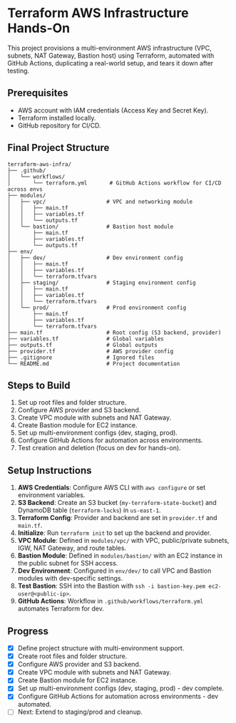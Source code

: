# Terraform AWS Infrastructure Hands-On

This project provisions a multi-environment AWS infrastructure (VPC, subnets, NAT Gateway, Bastion host) using Terraform, automated with GitHub Actions, duplicating a real-world setup, and tears it down after testing.

## Prerequisites
- AWS account with IAM credentials (Access Key and Secret Key).
- Terraform installed locally.
- GitHub repository for CI/CD.

## Final Project Structure
```text
terraform-aws-infra/
├── .github/
│   └── workflows/
│       └── terraform.yml       # GitHub Actions workflow for CI/CD across envs
├── modules/
│   ├── vpc/                   # VPC and networking module
│   │   ├── main.tf
│   │   ├── variables.tf
│   │   └── outputs.tf
│   └── bastion/               # Bastion host module
│       ├── main.tf
│       ├── variables.tf
│       └── outputs.tf
├── env/
│   ├── dev/                   # Dev environment config
│   │   ├── main.tf
│   │   ├── variables.tf
│   │   └── terraform.tfvars
│   ├── staging/               # Staging environment config
│   │   ├── main.tf
│   │   ├── variables.tf
│   │   └── terraform.tfvars
│   └── prod/                  # Prod environment config
│       ├── main.tf
│       ├── variables.tf
│       └── terraform.tfvars
├── main.tf                    # Root config (S3 backend, provider)
├── variables.tf               # Global variables
├── outputs.tf                 # Global outputs
├── provider.tf                # AWS provider config
├── .gitignore                 # Ignored files
└── README.md                  # Project documentation
```

## Steps to Build
1. Set up root files and folder structure.
2. Configure AWS provider and S3 backend.
3. Create VPC module with subnets and NAT Gateway.
4. Create Bastion module for EC2 instance.
5. Set up multi-environment configs (dev, staging, prod).
6. Configure GitHub Actions for automation across environments.
7. Test creation and deletion (focus on dev for hands-on).

## Setup Instructions
1. **AWS Credentials**: Configure AWS CLI with `aws configure` or set environment variables.
2. **S3 Backend**: Create an S3 bucket (`my-terraform-state-bucket`) and DynamoDB table (`terraform-locks`) in `us-east-1`.
3. **Terraform Config**: Provider and backend are set in `provider.tf` and `main.tf`.
4. **Initialize**: Run `terraform init` to set up the backend and provider.
5. **VPC Module**: Defined in `modules/vpc/` with VPC, public/private subnets, IGW, NAT Gateway, and route tables.
6. **Bastion Module**: Defined in `modules/bastion/` with an EC2 instance in the public subnet for SSH access.
7. **Dev Environment**: Configured in `env/dev/` to call VPC and Bastion modules with dev-specific settings.
8. **Test Bastion**: SSH into the Bastion with `ssh -i bastion-key.pem ec2-user@<public-ip>`.
9. **GitHub Actions**: Workflow in `.github/workflows/terraform.yml` automates Terraform for dev.

## Progress
- [x] Define project structure with multi-environment support.
- [x] Create root files and folder structure.
- [x] Configure AWS provider and S3 backend.
- [x] Create VPC module with subnets and NAT Gateway.
- [x] Create Bastion module for EC2 instance.
- [x] Set up multi-environment configs (dev, staging, prod) - dev complete.
- [x] Configure GitHub Actions for automation across environments - dev automated.
- [ ] Next: Extend to staging/prod and cleanup.